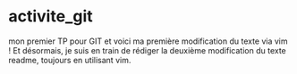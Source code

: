 # activite_git
mon premier TP pour GIT
et voici ma première modification du texte via vim ! Et désormais, je suis en train de rédiger la deuxième modification du texte readme, toujours en utilisant vim.
